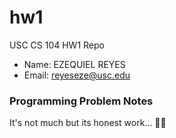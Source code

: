 # hw1
USC CS 104 HW1 Repo
- Name: EZEQUIEL REYES
- Email: reyeseze@usc.edu

### Programming Problem Notes
It's not much but its honest work... 😮‍💨
